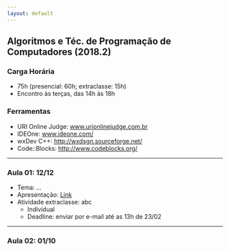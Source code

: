 ```yaml
---
layout: default
---
```


## Algoritmos e Téc. de Programação de Computadores (2018.2)

### Carga Horária
+ 75h (presencial: 60h; extraclasse: 15h)
+ Encontro às terças, das 14h às 18h

### Ferramentas
+ URI Online Judge: www.urionlinejudge.com.br
+ IDEOne: www.ideone.com/
+ wxDev C++: http://wxdsgn.sourceforge.net/
+ Code::Blocks: http://www.codeblocks.org/

---

### Aula 01: 12/12
+ Tema: ...
+ Apresentação: [Link](#)
+ Atividade extraclasse: abc
  + Individual
  + Deadline: enviar por e-mail até as 13h de 23/02
  
---

### Aula 02: 01/10
